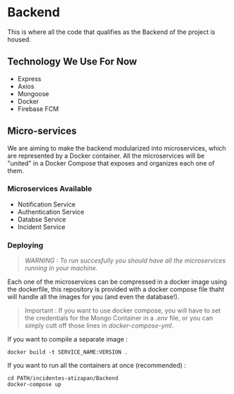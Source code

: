 # Backend
This is where all the code that qualifies as the Backend of the project is housed.

## Technology We Use For Now
- Express 
- Axios
- Mongoose
- Docker
- Firebase FCM

## Micro-services 
We are aiming to make the backend modularized into microservices, which are represented by a Docker container. All the microservices will be "united" in a Docker Compose that exposes and organizes each one of them.

### Microservices Available
- Notification Service
- Authentication Service
- Databse Service 
- Incident Service

### Deploying
> _WARNING : To run succesfully you should have all the microservices running in your machine._

Each one of the microservices can be compressed in a docker image using the dockerfile, this repository is provided with a docker compose file thaht will handle all the images for you (and even the database!).

> Important : If you want to use docker compose, you will have to set the credentials for the Mongo Container in a _.env_ file, or you can simply cutt off those lines in _docker-compose-yml_. 

If you want to compile a separate image : 

`docker build -t SERVICE_NAME:VERSION .`

If you want to run all the containers at once (recommended) :

```
cd PATH/incidentes-atizapan/Backend
docker-compose up
```
